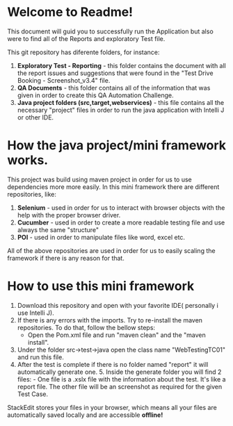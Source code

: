 # Welcome to Readme!

This document will guid you to successfully run the Application but also were to find all of the Reports and exploratory Test file.

This git repository has diferente folders, for instance:

1. **Exploratory Test - Reporting** - this folder contains the document with all the report issues and suggestions that were found in the "Test Drive Booking - Screenshot_v3.4" file.
2. **QA Documents** - this folder contains all of the information that was given in order to create this QA Automation Challenge.
3. **Java project folders (src,target,webservices)** - this file contains all the necessary "project" files in order to run the java application with Intelli J or other IDE.

# How the java project/mini framework works.

This project was build using maven project in order for us to use dependencies more more easily. In this mini framework there are different repositories, like:

1. **Selenium** - used in order for us to interact with browser objects with the help with the proper browser driver.
2. **Cucumber** - used in order to create a more readable testing file and use always the same "structure"
3. **POI** - used in order to manipulate files like word, excel etc.

All of the above repositories are used in order for us to easily scaling the framework if there is any reason for that.

# How to use this mini framework

1. Download this repository and open with your favorite IDE( personally i use Intelli J).
2. If there is any errors with the imports. Try to re-install the maven repositories. To do that, follow the bellow steps:
   - Open the Pom.xml file and run "maven clean" and the "maven install".
3. Under the folder src->test->java open the class name "WebTestingTC01" and run this file.
4. After the test is complete if there is no folder named "report" it will automatically generate one. 5. Inside the generate folder you will find 2 files: - One file is a .xslx file with the information about the test. It's like a report file. The other file will be an screenshot as required for the given Test Case.

StackEdit stores your files in your browser, which means all your files are automatically saved locally and are accessible **offline!**
